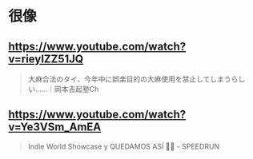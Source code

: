 # 很像

## https://www.youtube.com/watch?v=rieyIZZ51JQ 

> 大麻合法のタイ、今年中に娯楽目的の大麻使用を禁止してしまうらしい……｜岡本吉起塾Ch 

## https://www.youtube.com/watch?v=Ye3VSm_AmEA

> Indie World Showcase y QUEDAMOS ASÍ 🤡🤡 - SPEEDRUN 
